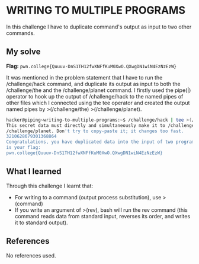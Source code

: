 # WRITING TO MULTIPLE PROGRAMS
In this challenge I have to duplicate command's output as input to two other commands.

## My solve
**Flag:** `pwn.college{Quuuv-DnS1TH12fwXNFfKuM0XwO.QXwgDN1wiN4EzNzEzW}`

It was mentioned in the problem statement that I have to run the /challenge/hack command, and duplicate its output as input to both the /challenge/the and the /challenge/planet command. I firstly used the pipe(|) operator to hook up the output of /challenge/hack to the named pipes of other files which I connected using the tee operator and created the output named pipes by >(/challenge/the) >(/challenge/planet). 
```bash
hacker@piping~writing-to-multiple-programs:~$ /challenge/hack | tee >(/challenge/the) >(/challenge/planet)
This secret data must directly and simultaneously make it to /challenge/the and 
/challenge/planet. Don't try to copy-paste it; it changes too fast.
3210628679301368864
Congratulations, you have duplicated data into the input of two programs! Here 
is your flag:
pwn.college{Quuuv-DnS1TH12fwXNFfKuM0XwO.QXwgDN1wiN4EzNzEzW}
```

## What I learned
Through this challenge I learnt that:
- For writing to a command (output process substitution), use >(command)
- If you write an argument of >(rev), bash will run the rev command (this command reads data from standard input, reverses its order, and writes it to standard output).

## References
No references used.

